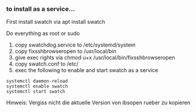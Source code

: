 
### to install as a service...

First install swatch via apt install swatch

Do everything as root or sudo

1) copy swatchdog.service to /etc/systemd/system
2) copy fixsshbrowseropen to /usr/local/bin
3) give exec rights via chmod u+x /usr/local/bin/fixsshbrowseropen 
4) copy swatch.conf to /etc/
5) exec the following to enable and start swatch as a service
```
systemctl daemon-reload
systemctl enable swatch
systemctl start swatch
```

Hinweis: Vergiss nicht die aktuelle Version von ibsopen rueber zu kopieren
